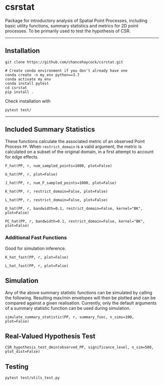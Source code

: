 # csrstat
Package for introductory analysis of Spatial Point Processes, including basic utility functions, summary statistics and metrics for 2D point processes. To be primarily used to test the hypothesis of CSR.

---

## Installation
```
git clone https://github.com/chancehaycock/csrstat.git

# Create conda environment if you don't already have one
conda create -n my_env python==3.7
conda activate my_env
conda install pytest
cd csrstat
pip install .
```
Check installation with
```
pytest test/
```

---

## Included Summary Statistics
These functions calculate the associated metric of an observed Point Process `PP`. When `restrict_domain` is a valid argument, the metric is calculated on a subset of the original domain, in a first attempt to account for edge effects.

`F_hat(PP, r, num_sampled_points=1000, plot=False)`

`G_hat(PP, r, plot=False)`

`J_hat(PP, r, num_F_sampled_points=1000, plot=False)`

`K_hat(PP, r, restrict_domain=False, plot=False)`

`L_hat(PP, r, restrict_domain=False, plot=False)`

`O_hat(PP, r, bandwidth=0.1, restrict_domain=False, kernel="BK", plot=False)`

`PC_hat(PP, r, bandwidth=0.1, restrict_domain=False, kernel="BK", plot=False)`

### Additional Fast Functions
Good for simulation inference.

`K_hat_fast(PP, r, plot=False)`

`L_hat_fast(PP, r, plot=False)`

## Simulation
Any of the above summary statistic functions can be simulated by calling the following. Resulting max/min envelopes will then be plotted and can be compared against a given realisation. Currently, only the default arguments of a summary statistic function can be used during simulation.

`simulate_summary_statistic(PP, r, summary_func, n_sims=100, plot=False)`

## Real-Valued Hypothesis Test
`CSR_hypothesis_test_dmin(observed_PP, significance_level, n_sim=500, plot_dist=False)`

## Testing
`pytest test/utils_test.py`
